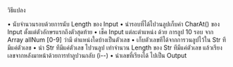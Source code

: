 วิธีแปลง

• นับจำนวนรอบด้วยการนับ Length ของ Input
• นำรอบที่ได้ไปวนลูปเก็บค่า CharAt() ของ Input ตั้งแต่ตัวอักษรแรกถึงตัวสุดท้าย
• เช็ค Input แต่ละตำแหน่ง ด้วย การลูป 10 รอบ จาก Array allNum [0-9] ว่ามี ตำแหน่งใดบ้างเป็นตัวเลข
• เก็บตัวเลขทีได้จากการวนลูปไว้ใน Str ทีมีแค่ตัวเลข
• นำ Str ทีมีแค่ตัวเลข ไปวนลูป เท่าจำนวน Length ของ Str ทีมีแค่ตัวเลข แล้วเรียงเลขจากหลังมาหน้าด้วยการทำลูปวนกลับ (i--) 
• นำเลขที่เรียงได้ ไปเป็น Output 

